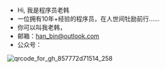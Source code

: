- Hi, 我是程序员老韩
- 一位拥有10年+经验的程序员，在人世间牡励前行……
- 你可以叫我老韩，
- 邮箱：han_bin@outlook.com
- 公众号：

![qrcode_for_gh_857772d71514_258](https://github.com/user-attachments/assets/d3355295-2f82-4617-bf10-e1263d824907)
